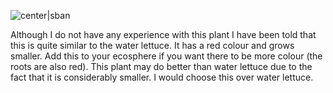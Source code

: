 ![center|sban](b9e65aa517a43f4175199b713c530f7a.png)

Although I do not have any experience with this plant I have been told that this is quite similar to the water lettuce. It has a red colour and grows smaller. Add this to your ecosphere if you want there to be more colour (the roots are also red). This plant may do better than water lettuce due to the fact that it is considerably smaller. I would choose this over water lettuce.
